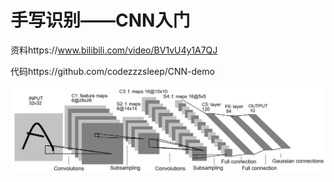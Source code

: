 # 手写识别——CNN入门

资料https://www.bilibili.com/video/BV1vU4y1A7QJ

代码https://github.com/codezzzsleep/CNN-demo

![](../../resource/Net_LeNet.png)
